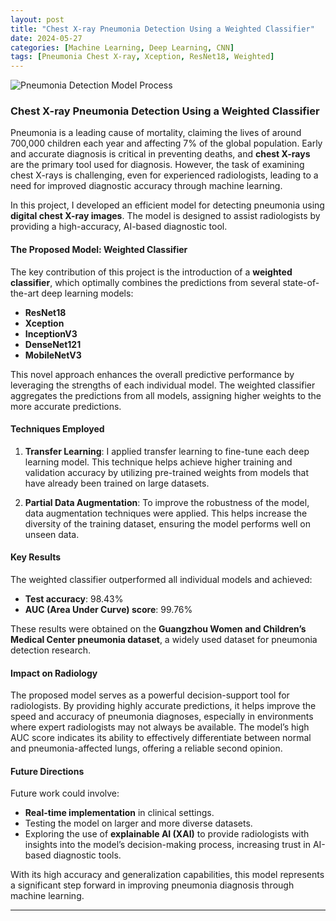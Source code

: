 ```yaml
---
layout: post
title: "Chest X-ray Pneumonia Detection Using a Weighted Classifier"
date: 2024-05-27
categories: [Machine Learning, Deep Learning, CNN]
tags: [Pneumonia Chest X-ray, Xception, ResNet18, Weighted]
---
```


![Pneumonia Detection Model Process]( /assets/images/xray-deader-image-01.png )

### **Chest X-ray Pneumonia Detection Using a Weighted Classifier**

Pneumonia is a leading cause of mortality, claiming the lives of around 700,000 children each year and affecting 7% of the global population. Early and accurate diagnosis is critical in preventing deaths, and **chest X-rays** are the primary tool used for diagnosis. However, the task of examining chest X-rays is challenging, even for experienced radiologists, leading to a need for improved diagnostic accuracy through machine learning.

In this project, I developed an efficient model for detecting pneumonia using **digital chest X-ray images**. The model is designed to assist radiologists by providing a high-accuracy, AI-based diagnostic tool.

#### **The Proposed Model: Weighted Classifier**
The key contribution of this project is the introduction of a **weighted classifier**, which optimally combines the predictions from several state-of-the-art deep learning models:
- **ResNet18**
- **Xception**
- **InceptionV3**
- **DenseNet121**
- **MobileNetV3**

This novel approach enhances the overall predictive performance by leveraging the strengths of each individual model. The weighted classifier aggregates the predictions from all models, assigning higher weights to the more accurate predictions.

#### **Techniques Employed**
1. **Transfer Learning**: I applied transfer learning to fine-tune each deep learning model. This technique helps achieve higher training and validation accuracy by utilizing pre-trained weights from models that have already been trained on large datasets.
  
2. **Partial Data Augmentation**: To improve the robustness of the model, data augmentation techniques were applied. This helps increase the diversity of the training dataset, ensuring the model performs well on unseen data.

#### **Key Results**
The weighted classifier outperformed all individual models and achieved:
- **Test accuracy**: 98.43%
- **AUC (Area Under Curve) score**: 99.76%

These results were obtained on the **Guangzhou Women and Children’s Medical Center pneumonia dataset**, a widely used dataset for pneumonia detection research.

#### **Impact on Radiology**
The proposed model serves as a powerful decision-support tool for radiologists. By providing highly accurate predictions, it helps improve the speed and accuracy of pneumonia diagnoses, especially in environments where expert radiologists may not always be available. The model’s high AUC score indicates its ability to effectively differentiate between normal and pneumonia-affected lungs, offering a reliable second opinion.

#### **Future Directions**
Future work could involve:
- **Real-time implementation** in clinical settings.
- Testing the model on larger and more diverse datasets.
- Exploring the use of **explainable AI (XAI)** to provide radiologists with insights into the model’s decision-making process, increasing trust in AI-based diagnostic tools.

With its high accuracy and generalization capabilities, this model represents a significant step forward in improving pneumonia diagnosis through machine learning.

---
